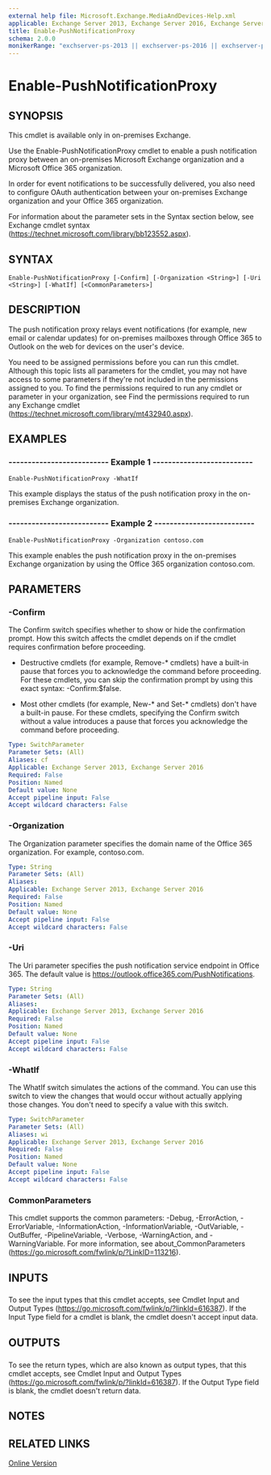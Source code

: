 ```yaml
---
external help file: Microsoft.Exchange.MediaAndDevices-Help.xml
applicable: Exchange Server 2013, Exchange Server 2016, Exchange Server 2019
title: Enable-PushNotificationProxy
schema: 2.0.0
monikerRange: "exchserver-ps-2013 || exchserver-ps-2016 || exchserver-ps-2019"
---
```


# Enable-PushNotificationProxy

## SYNOPSIS
This cmdlet is available only in on-premises Exchange.

Use the Enable-PushNotificationProxy cmdlet to enable a push notification proxy between an on-premises Microsoft Exchange organization and a Microsoft Office 365 organization.

In order for event notifications to be successfully delivered, you also need to configure OAuth authentication between your on-premises Exchange organization and your Office 365 organization.

For information about the parameter sets in the Syntax section below, see Exchange cmdlet syntax (https://technet.microsoft.com/library/bb123552.aspx).

## SYNTAX

```
Enable-PushNotificationProxy [-Confirm] [-Organization <String>] [-Uri <String>] [-WhatIf] [<CommonParameters>]
```

## DESCRIPTION
The push notification proxy relays event notifications (for example, new email or calendar updates) for on-premises mailboxes through Office 365 to Outlook on the web for devices on the user's device.

You need to be assigned permissions before you can run this cmdlet. Although this topic lists all parameters for the cmdlet, you may not have access to some parameters if they're not included in the permissions assigned to you. To find the permissions required to run any cmdlet or parameter in your organization, see Find the permissions required to run any Exchange cmdlet (https://technet.microsoft.com/library/mt432940.aspx).

## EXAMPLES

### -------------------------- Example 1 --------------------------
```
Enable-PushNotificationProxy -WhatIf
```

This example displays the status of the push notification proxy in the on-premises Exchange organization.

### -------------------------- Example 2 --------------------------
```
Enable-PushNotificationProxy -Organization contoso.com
```

This example enables the push notification proxy in the on-premises Exchange organization by using the Office 365 organization contoso.com.

## PARAMETERS

### -Confirm
The Confirm switch specifies whether to show or hide the confirmation prompt. How this switch affects the cmdlet depends on if the cmdlet requires confirmation before proceeding.

- Destructive cmdlets (for example, Remove-\* cmdlets) have a built-in pause that forces you to acknowledge the command before proceeding. For these cmdlets, you can skip the confirmation prompt by using this exact syntax: -Confirm:$false.

- Most other cmdlets (for example, New-\* and Set-\* cmdlets) don't have a built-in pause. For these cmdlets, specifying the Confirm switch without a value introduces a pause that forces you acknowledge the command before proceeding.

```yaml
Type: SwitchParameter
Parameter Sets: (All)
Aliases: cf
Applicable: Exchange Server 2013, Exchange Server 2016
Required: False
Position: Named
Default value: None
Accept pipeline input: False
Accept wildcard characters: False
```

### -Organization
The Organization parameter specifies the domain name of the Office 365 organization. For example, contoso.com.

```yaml
Type: String
Parameter Sets: (All)
Aliases:
Applicable: Exchange Server 2013, Exchange Server 2016
Required: False
Position: Named
Default value: None
Accept pipeline input: False
Accept wildcard characters: False
```

### -Uri
The Uri parameter specifies the push notification service endpoint in Office 365. The default value is https://outlook.office365.com/PushNotifications.

```yaml
Type: String
Parameter Sets: (All)
Aliases:
Applicable: Exchange Server 2013, Exchange Server 2016
Required: False
Position: Named
Default value: None
Accept pipeline input: False
Accept wildcard characters: False
```

### -WhatIf
The WhatIf switch simulates the actions of the command. You can use this switch to view the changes that would occur without actually applying those changes. You don't need to specify a value with this switch.

```yaml
Type: SwitchParameter
Parameter Sets: (All)
Aliases: wi
Applicable: Exchange Server 2013, Exchange Server 2016
Required: False
Position: Named
Default value: None
Accept pipeline input: False
Accept wildcard characters: False
```

### CommonParameters
This cmdlet supports the common parameters: -Debug, -ErrorAction, -ErrorVariable, -InformationAction, -InformationVariable, -OutVariable, -OutBuffer, -PipelineVariable, -Verbose, -WarningAction, and -WarningVariable. For more information, see about_CommonParameters (https://go.microsoft.com/fwlink/p/?LinkID=113216).

## INPUTS

###  
To see the input types that this cmdlet accepts, see Cmdlet Input and Output Types (https://go.microsoft.com/fwlink/p/?linkId=616387). If the Input Type field for a cmdlet is blank, the cmdlet doesn't accept input data.

## OUTPUTS

###  
To see the return types, which are also known as output types, that this cmdlet accepts, see Cmdlet Input and Output Types (https://go.microsoft.com/fwlink/p/?linkId=616387). If the Output Type field is blank, the cmdlet doesn't return data.

## NOTES

## RELATED LINKS

[Online Version](https://technet.microsoft.com/library/fe3df1ee-a02c-4b9d-ab7a-706cfa7f765c.aspx)

